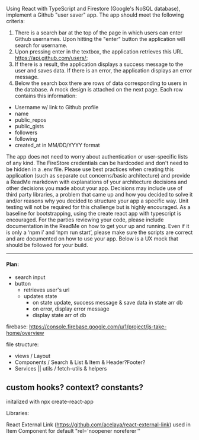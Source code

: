 Using React with TypeScript and Firestore (Google's NoSQL database), implement a Github "user saver" app. The app should meet the following criteria:


1. There is a search bar at the top of the page in which users can enter Github usernames. Upon hitting the "enter" button the application will search for username.
2. Upon pressing enter in the textbox, the application retrieves this URL https://api.github.com/users/<username>;
3. If there is a result, the application displays a success message to the user and saves data. If there is an error, the application displays an error message.
4. Below the search box there are rows of data corresponding to users in the database. A mock design is attached on the next page.
Each row contains this information:
  - Username w/ link to Github profile 
  - name
  - public_repos
  - public_gists
  - followers
  - following
  - created_at in MM/DD/YYYY format


The app does not need to worry about authentication or user-specific lists of any kind. The FireStore credentials can be hardcoded and don't need to be hidden in a .env file. Please use best practices when creating this application (such as separate out concerns/basic architecture) and provide a ReadMe markdown with explanations of your architecture decisions and other decisions you made about your app. Decisions may include use of third party libraries, a problem that came up and how you decided to solve it and/or reasons why you decided to structure your app a specific way. Unit testing will not be required for this challenge but is highly encouraged. As a baseline for bootstrapping, using the create react app with typescript is encouraged. For the parties reviewing your code, please include documentation in the ReadMe on how to get your up and running. Even if it is only a ‘npm i’ and ‘npm run start’, please make sure the scripts are correct and are documented on how to use your app. Below is a UX mock that should be followed for your build.

____________________________________
#### Plan: 
 
  - search input
  - button
    - retrieves user's url
    - updates state
      - on state update, success message & save data in state arr db
      - on error, display error message
      - display state arr of db

firebase: https://console.firebase.google.com/u/1/project/js-take-home/overview


file structure: 
  - views / Layout
  - Components / Search & List & Item & Header?Footer?
  - Services || utils / fetch-utils & helpers

custom hooks?
context?
constants?
---------------------------------
initalized with npx create-react-app

Libraries:

React External Link (https://github.com/acelaya/react-external-link) used in Item Component for default "rel='noopener noreferer'"
